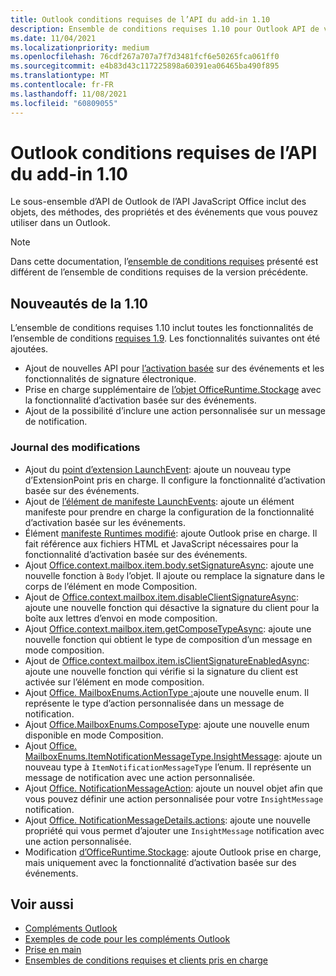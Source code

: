 ```yaml
---
title: Outlook conditions requises de l’API du add-in 1.10
description: Ensemble de conditions requises 1.10 pour Outlook API de votre application.
ms.date: 11/04/2021
ms.localizationpriority: medium
ms.openlocfilehash: 76cdf267a707a7f7d3481fcf6e50265fca061ff0
ms.sourcegitcommit: e4b83d43c117225898a60391ea06465ba490f895
ms.translationtype: MT
ms.contentlocale: fr-FR
ms.lasthandoff: 11/08/2021
ms.locfileid: "60809055"
---
```

# <a name="outlook-add-in-api-requirement-set-110"></a>Outlook conditions requises de l’API du add-in 1.10

Le sous-ensemble d’API de Outlook de l’API JavaScript Office inclut des objets, des méthodes, des propriétés et des événements que vous pouvez utiliser dans un Outlook.

> [!NOTE]
> Dans cette documentation, l’[ensemble de conditions requises](../../requirement-sets/outlook-api-requirement-sets.md) présenté est différent de l’ensemble de conditions requises de la version précédente.

## <a name="whats-new-in-110"></a>Nouveautés de la 1.10

L’ensemble de conditions requises 1.10 inclut toutes les fonctionnalités de l’ensemble de conditions [requises 1.9](../requirement-set-1.9/outlook-requirement-set-1.9.md). Les fonctionnalités suivantes ont été ajoutées.

- Ajout de nouvelles API pour [l’activation basée](../../../outlook/autolaunch.md) sur des événements et les fonctionnalités de signature électronique.
- Prise en charge supplémentaire de [l’objet OfficeRuntime.Stockage](/javascript/api/office-runtime/officeruntime.storage?view=outlook-js-1.10&preserve-view=true) avec la fonctionnalité d’activation basée sur des événements.
- Ajout de la possibilité d’inclure une action personnalisée sur un message de notification.

### <a name="change-log"></a>Journal des modifications

- Ajout du [point d’extension LaunchEvent](../../manifest/extensionpoint.md#launchevent): ajoute un nouveau type d’ExtensionPoint pris en charge. Il configure la fonctionnalité d’activation basée sur des événements.
- Ajout de [l’élément de manifeste LaunchEvents](../../manifest/launchevents.md): ajoute un élément manifeste pour prendre en charge la configuration de la fonctionnalité d’activation basée sur les événements.
- Élément [manifeste Runtimes modifié](../../manifest/runtimes.md): ajoute Outlook prise en charge. Il fait référence aux fichiers HTML et JavaScript nécessaires pour la fonctionnalité d’activation basée sur des événements.
- Ajout [Office.context.mailbox.item.body.setSignatureAsync](/javascript/api/outlook/office.body?view=outlook-js-1.10&preserve-view=true#setSignatureAsync_data__options__callback_): ajoute une nouvelle fonction à `Body` l’objet. Il ajoute ou remplace la signature dans le corps de l’élément en mode Composition.
- Ajout de [Office.context.mailbox.item.disableClientSignatureAsync](office.context.mailbox.item.md#methods): ajoute une nouvelle fonction qui désactive la signature du client pour la boîte aux lettres d’envoi en mode composition.
- Ajout [Office.context.mailbox.item.getComposeTypeAsync](/javascript/api/outlook/office.messagecompose?view=outlook-js-1.10&preserve-view=true#getComposeTypeAsync_options__callback_): ajoute une nouvelle fonction qui obtient le type de composition d’un message en mode composition.
- Ajout de [Office.context.mailbox.item.isClientSignatureEnabledAsync](office.context.mailbox.item.md#methods): ajoute une nouvelle fonction qui vérifie si la signature du client est activée sur l’élément en mode composition.
- Ajout [Office. MailboxEnums.ActionType :](/javascript/api/outlook/office.mailboxenums.actiontype?view=outlook-js-1.10&preserve-view=true)ajoute une nouvelle enum. Il représente le type d’action personnalisée dans un message de notification.
- Ajout [Office.MailboxEnums.ComposeType](/javascript/api/outlook/office.mailboxenums.composetype?view=outlook-js-1.10&preserve-view=true): ajoute une nouvelle enum disponible en mode Composition.
- Ajout [Office. MailboxEnums.ItemNotificationMessageType.InsightMessage](/javascript/api/outlook/office.mailboxenums.itemnotificationmessagetype?view=outlook-js-1.10&preserve-view=true): ajoute un nouveau type à `ItemNotificationMessageType` l’enum. Il représente un message de notification avec une action personnalisée.
- Ajout [Office. NotificationMessageAction](/javascript/api/outlook/office.notificationmessageaction?view=outlook-js-1.10&preserve-view=true): ajoute un nouvel objet afin que vous pouvez définir une action personnalisée pour votre `InsightMessage` notification.
- Ajout [Office. NotificationMessageDetails.actions](/javascript/api/outlook/office.notificationmessagedetails?view=outlook-js-1.10&preserve-view=true#actions): ajoute une nouvelle propriété qui vous permet d’ajouter une `InsightMessage` notification avec une action personnalisée.
- Modification [d’OfficeRuntime.Stockage](/javascript/api/office-runtime/officeruntime.storage?view=outlook-js-1.10&preserve-view=true): ajoute Outlook prise en charge, mais uniquement avec la fonctionnalité d’activation basée sur des événements.

## <a name="see-also"></a>Voir aussi

- [Compléments Outlook](../../../outlook/outlook-add-ins-overview.md)
- [Exemples de code pour les compléments Outlook](https://developer.microsoft.com/outlook/gallery/?filterBy=Outlook,Samples,Add-ins)
- [Prise en main](../../../quickstarts/outlook-quickstart.md)
- [Ensembles de conditions requises et clients pris en charge](../../requirement-sets/outlook-api-requirement-sets.md)
